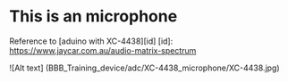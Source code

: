 This is an microphone
=============

Reference to [aduino with XC-4438][id]
[id]: https://www.jaycar.com.au/audio-matrix-spectrum

![Alt text] (BBB_Training_device/adc/XC-4438_microphone/XC-4438.jpg)
